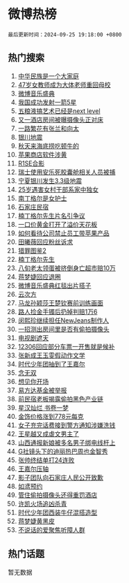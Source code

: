 # 微博热榜

`最后更新时间：2024-09-25 19:18:00 +0800`

## 热门搜索

1. [中华民族是一个大家庭](https://m.weibo.cn/search?containerid=100103type%3D1%26t%3D10%26q%3D%23%E4%B8%AD%E5%8D%8E%E6%B0%91%E6%97%8F%E6%98%AF%E4%B8%80%E4%B8%AA%E5%A4%A7%E5%AE%B6%E5%BA%AD%23&stream_entry_id=51&isnewpage=1&extparam=seat%3D1%26cate%3D10103%26stream_entry_id%3D51%26filter_type%3Drealtimehot%26pos%3D0%26dgr%3D0%26q%3D%2523%25E4%25B8%25AD%25E5%258D%258E%25E6%25B0%2591%25E6%2597%258F%25E6%2598%25AF%25E4%25B8%2580%25E4%25B8%25AA%25E5%25A4%25A7%25E5%25AE%25B6%25E5%25BA%25AD%2523%26c_type%3D51%26display_time%3D1727263080%26pre_seqid%3D17272630799920130439141)
1. [47岁女教师成为大体老师重回母校](https://m.weibo.cn/search?containerid=100103type%3D1%26t%3D10%26q%3D%2347%E5%B2%81%E5%A5%B3%E6%95%99%E5%B8%88%E6%88%90%E4%B8%BA%E5%A4%A7%E4%BD%93%E8%80%81%E5%B8%88%E9%87%8D%E5%9B%9E%E6%AF%8D%E6%A0%A1%23&stream_entry_id=31&isnewpage=1&extparam=seat%3D1%26cate%3D5001%26stream_entry_id%3D31%26dgr%3D0%26realpos%3D1%26band_rank%3D1%26q%3D%252347%25E5%25B2%2581%25E5%25A5%25B3%25E6%2595%2599%25E5%25B8%2588%25E6%2588%2590%25E4%25B8%25BA%25E5%25A4%25A7%25E4%25BD%2593%25E8%2580%2581%25E5%25B8%2588%25E9%2587%258D%25E5%259B%259E%25E6%25AF%258D%25E6%25A0%25A1%2523%26filter_type%3Drealtimehot%26pos%3D0%26c_type%3D31%26flag%3D2%26lcate%3D5001%26display_time%3D1727263080%26pre_seqid%3D17272630799920130439141)
1. [微博音乐盛典](https://m.weibo.cn/search?containerid=100103type%3D1%26t%3D10%26q%3D%E5%BE%AE%E5%8D%9A%E9%9F%B3%E4%B9%90%E7%9B%9B%E5%85%B8&stream_entry_id=31&isnewpage=1&extparam=seat%3D1%26cate%3D5001%26stream_entry_id%3D31%26dgr%3D0%26realpos%3D2%26band_rank%3D2%26q%3D%25E5%25BE%25AE%25E5%258D%259A%25E9%259F%25B3%25E4%25B9%2590%25E7%259B%259B%25E5%2585%25B8%26filter_type%3Drealtimehot%26pos%3D1%26c_type%3D31%26flag%3D1%26lcate%3D5001%26display_time%3D1727263080%26pre_seqid%3D17272630799920130439141)
1. [我国成功发射一箭5星](https://m.weibo.cn/search?containerid=100103type%3D1%26t%3D10%26q%3D%23%E6%88%91%E5%9B%BD%E6%88%90%E5%8A%9F%E5%8F%91%E5%B0%84%E4%B8%80%E7%AE%AD5%E6%98%9F%23&stream_entry_id=31&isnewpage=1&extparam=seat%3D1%26cate%3D5001%26stream_entry_id%3D31%26dgr%3D0%26realpos%3D3%26band_rank%3D3%26q%3D%2523%25E6%2588%2591%25E5%259B%25BD%25E6%2588%2590%25E5%258A%259F%25E5%258F%2591%25E5%25B0%2584%25E4%25B8%2580%25E7%25AE%25AD5%25E6%2598%259F%2523%26filter_type%3Drealtimehot%26pos%3D2%26c_type%3D31%26flag%3D0%26lcate%3D5001%26display_time%3D1727263080%26pre_seqid%3D17272630799920130439141)
1. [五粮液搞艺术已经是next level](https://m.weibo.cn/search?containerid=100103type%3D1%26t%3D10%26q%3D%23%E4%BA%94%E7%B2%AE%E6%B6%B2%E6%90%9E%E8%89%BA%E6%9C%AF%E5%B7%B2%E7%BB%8F%E6%98%AFnext+level%23&stream_entry_id=31&isnewpage=1&extparam=seat%3D1%26cate%3D5001%26q%3D%2523%25E4%25BA%2594%25E7%25B2%25AE%25E6%25B6%25B2%25E6%2590%259E%25E8%2589%25BA%25E6%259C%25AF%25E5%25B7%25B2%25E7%25BB%258F%25E6%2598%25AFnext%2520level%2523%26dgr%3D0%26topic_ad%3D1%26adid%3D256392%26band_rank%3D4%26stream_entry_id%3D31%26filter_type%3Drealtimehot%26is_ad_pos%3D1%26c_type%3D31%26pos%3D3%26lcate%3D5001%26display_time%3D1727263080%26pre_seqid%3D17272630799920130439141)
1. [又一酒店房间被曝摄像头正对床](https://m.weibo.cn/search?containerid=100103type%3D1%26t%3D10%26q%3D%23%E5%8F%88%E4%B8%80%E9%85%92%E5%BA%97%E6%88%BF%E9%97%B4%E8%A2%AB%E6%9B%9D%E6%91%84%E5%83%8F%E5%A4%B4%E6%AD%A3%E5%AF%B9%E5%BA%8A%23&stream_entry_id=31&isnewpage=1&extparam=seat%3D1%26cate%3D5001%26stream_entry_id%3D31%26dgr%3D0%26realpos%3D4%26band_rank%3D4%26q%3D%2523%25E5%258F%2588%25E4%25B8%2580%25E9%2585%2592%25E5%25BA%2597%25E6%2588%25BF%25E9%2597%25B4%25E8%25A2%25AB%25E6%259B%259D%25E6%2591%2584%25E5%2583%258F%25E5%25A4%25B4%25E6%25AD%25A3%25E5%25AF%25B9%25E5%25BA%258A%2523%26filter_type%3Drealtimehot%26pos%3D4%26c_type%3D31%26flag%3D2%26lcate%3D5001%26display_time%3D1727263080%26pre_seqid%3D17272630799920130439141)
1. [一路繁花有张兰和向太](https://m.weibo.cn/search?containerid=100103type%3D1%26t%3D10%26q%3D%E4%B8%80%E8%B7%AF%E7%B9%81%E8%8A%B1%E6%9C%89%E5%BC%A0%E5%85%B0%E5%92%8C%E5%90%91%E5%A4%AA&stream_entry_id=31&isnewpage=1&extparam=seat%3D1%26cate%3D5001%26stream_entry_id%3D31%26dgr%3D0%26realpos%3D5%26band_rank%3D5%26q%3D%25E4%25B8%2580%25E8%25B7%25AF%25E7%25B9%2581%25E8%258A%25B1%25E6%259C%2589%25E5%25BC%25A0%25E5%2585%25B0%25E5%2592%258C%25E5%2590%2591%25E5%25A4%25AA%26filter_type%3Drealtimehot%26pos%3D5%26c_type%3D31%26flag%3D2%26lcate%3D5001%26display_time%3D1727263080%26pre_seqid%3D17272630799920130439141)
1. [银川地震](https://m.weibo.cn/search?containerid=100103type%3D1%26t%3D10%26q%3D%23%E9%93%B6%E5%B7%9D%E5%9C%B0%E9%9C%87%23&stream_entry_id=31&isnewpage=1&extparam=seat%3D1%26cate%3D5001%26stream_entry_id%3D31%26dgr%3D0%26realpos%3D6%26band_rank%3D6%26q%3D%2523%25E9%2593%25B6%25E5%25B7%259D%25E5%259C%25B0%25E9%259C%2587%2523%26filter_type%3Drealtimehot%26pos%3D6%26c_type%3D31%26flag%3D1%26lcate%3D5001%26display_time%3D1727263080%26pre_seqid%3D17272630799920130439141)
1. [秋天来海底捞吃顿牛的](https://m.weibo.cn/search?containerid=100103type%3D1%26t%3D10%26q%3D%23%E7%A7%8B%E5%A4%A9%E6%9D%A5%E6%B5%B7%E5%BA%95%E6%8D%9E%E5%90%83%E9%A1%BF%E7%89%9B%E7%9A%84%23&stream_entry_id=31&isnewpage=1&extparam=seat%3D1%26cate%3D5001%26q%3D%2523%25E7%25A7%258B%25E5%25A4%25A9%25E6%259D%25A5%25E6%25B5%25B7%25E5%25BA%2595%25E6%258D%259E%25E5%2590%2583%25E9%25A1%25BF%25E7%2589%259B%25E7%259A%2584%2523%26dgr%3D0%26topic_ad%3D1%26adid%3D256471%26band_rank%3D7%26stream_entry_id%3D31%26filter_type%3Drealtimehot%26is_ad_pos%3D1%26c_type%3D31%26pos%3D7%26lcate%3D5001%26display_time%3D1727263080%26pre_seqid%3D17272630799920130439141)
1. [苹果商店软件涉黄](https://m.weibo.cn/search?containerid=100103type%3D1%26t%3D10%26q%3D%23%E8%8B%B9%E6%9E%9C%E5%95%86%E5%BA%97%E8%BD%AF%E4%BB%B6%E6%B6%89%E9%BB%84%23&stream_entry_id=31&isnewpage=1&extparam=seat%3D1%26cate%3D5001%26stream_entry_id%3D31%26dgr%3D0%26realpos%3D7%26band_rank%3D7%26q%3D%2523%25E8%258B%25B9%25E6%259E%259C%25E5%2595%2586%25E5%25BA%2597%25E8%25BD%25AF%25E4%25BB%25B6%25E6%25B6%2589%25E9%25BB%2584%2523%26filter_type%3Drealtimehot%26pos%3D8%26c_type%3D31%26flag%3D2%26lcate%3D5001%26display_time%3D1727263080%26pre_seqid%3D17272630799920130439141)
1. [R1SE合影](https://m.weibo.cn/search?containerid=100103type%3D1%26t%3D10%26q%3D%23R1SE%E5%90%88%E5%BD%B1%23&stream_entry_id=31&isnewpage=1&extparam=seat%3D1%26cate%3D5001%26stream_entry_id%3D31%26dgr%3D0%26realpos%3D8%26band_rank%3D8%26q%3D%2523R1SE%25E5%2590%2588%25E5%25BD%25B1%2523%26filter_type%3Drealtimehot%26pos%3D9%26c_type%3D31%26flag%3D1%26lcate%3D5001%26display_time%3D1727263080%26pre_seqid%3D17272630799920130439141)
1. [瑞士使用安乐死胶囊舱相关人员被捕](https://m.weibo.cn/search?containerid=100103type%3D1%26t%3D10%26q%3D%23%E7%91%9E%E5%A3%AB%E4%BD%BF%E7%94%A8%E5%AE%89%E4%B9%90%E6%AD%BB%E8%83%B6%E5%9B%8A%E8%88%B1%E7%9B%B8%E5%85%B3%E4%BA%BA%E5%91%98%E8%A2%AB%E6%8D%95%23&stream_entry_id=31&isnewpage=1&extparam=seat%3D1%26cate%3D5001%26stream_entry_id%3D31%26dgr%3D0%26realpos%3D9%26band_rank%3D9%26q%3D%2523%25E7%2591%259E%25E5%25A3%25AB%25E4%25BD%25BF%25E7%2594%25A8%25E5%25AE%2589%25E4%25B9%2590%25E6%25AD%25BB%25E8%2583%25B6%25E5%259B%258A%25E8%2588%25B1%25E7%259B%25B8%25E5%2585%25B3%25E4%25BA%25BA%25E5%2591%2598%25E8%25A2%25AB%25E6%258D%2595%2523%26filter_type%3Drealtimehot%26pos%3D10%26c_type%3D31%26flag%3D0%26lcate%3D5001%26display_time%3D1727263080%26pre_seqid%3D17272630799920130439141)
1. [宁夏银川发生3.3级地震](https://m.weibo.cn/search?containerid=100103type%3D1%26t%3D10%26q%3D%23%E5%AE%81%E5%A4%8F%E9%93%B6%E5%B7%9D%E5%8F%91%E7%94%9F3.3%E7%BA%A7%E5%9C%B0%E9%9C%87%23&stream_entry_id=31&isnewpage=1&extparam=seat%3D1%26cate%3D5001%26stream_entry_id%3D31%26dgr%3D0%26realpos%3D10%26band_rank%3D10%26q%3D%2523%25E5%25AE%2581%25E5%25A4%258F%25E9%2593%25B6%25E5%25B7%259D%25E5%258F%2591%25E7%2594%259F3.3%25E7%25BA%25A7%25E5%259C%25B0%25E9%259C%2587%2523%26filter_type%3Drealtimehot%26pos%3D11%26c_type%3D31%26flag%3D1%26lcate%3D5001%26display_time%3D1727263080%26pre_seqid%3D17272630799920130439141)
1. [25岁遇害女村干部系家中独女](https://m.weibo.cn/search?containerid=100103type%3D1%26t%3D10%26q%3D%2325%E5%B2%81%E9%81%87%E5%AE%B3%E5%A5%B3%E6%9D%91%E5%B9%B2%E9%83%A8%E7%B3%BB%E5%AE%B6%E4%B8%AD%E7%8B%AC%E5%A5%B3%23&stream_entry_id=31&isnewpage=1&extparam=seat%3D1%26cate%3D5001%26stream_entry_id%3D31%26dgr%3D0%26realpos%3D11%26band_rank%3D11%26q%3D%252325%25E5%25B2%2581%25E9%2581%2587%25E5%25AE%25B3%25E5%25A5%25B3%25E6%259D%2591%25E5%25B9%25B2%25E9%2583%25A8%25E7%25B3%25BB%25E5%25AE%25B6%25E4%25B8%25AD%25E7%258B%25AC%25E5%25A5%25B3%2523%26filter_type%3Drealtimehot%26pos%3D12%26c_type%3D31%26flag%3D1%26lcate%3D5001%26display_time%3D1727263080%26pre_seqid%3D17272630799920130439141)
1. [南丁格尔是女护士](https://m.weibo.cn/search?containerid=100103type%3D1%26t%3D10%26q%3D%E5%8D%97%E4%B8%81%E6%A0%BC%E5%B0%94%E6%98%AF%E5%A5%B3%E6%8A%A4%E5%A3%AB&stream_entry_id=31&isnewpage=1&extparam=seat%3D1%26cate%3D5001%26stream_entry_id%3D31%26dgr%3D0%26realpos%3D12%26band_rank%3D12%26q%3D%25E5%258D%2597%25E4%25B8%2581%25E6%25A0%25BC%25E5%25B0%2594%25E6%2598%25AF%25E5%25A5%25B3%25E6%258A%25A4%25E5%25A3%25AB%26filter_type%3Drealtimehot%26pos%3D13%26c_type%3D31%26flag%3D2%26lcate%3D5001%26display_time%3D1727263080%26pre_seqid%3D17272630799920130439141)
1. [石家庄民宿](https://m.weibo.cn/search?containerid=100103type%3D1%26t%3D10%26q%3D%E7%9F%B3%E5%AE%B6%E5%BA%84%E6%B0%91%E5%AE%BF&stream_entry_id=31&isnewpage=1&extparam=seat%3D1%26cate%3D5001%26stream_entry_id%3D31%26dgr%3D0%26realpos%3D13%26band_rank%3D13%26q%3D%25E7%259F%25B3%25E5%25AE%25B6%25E5%25BA%2584%25E6%25B0%2591%25E5%25AE%25BF%26filter_type%3Drealtimehot%26pos%3D14%26c_type%3D31%26flag%3D0%26lcate%3D5001%26display_time%3D1727263080%26pre_seqid%3D17272630799920130439141)
1. [楠丁格尔先生片名引争议](https://m.weibo.cn/search?containerid=100103type%3D1%26t%3D10%26q%3D%23%E6%A5%A0%E4%B8%81%E6%A0%BC%E5%B0%94%E5%85%88%E7%94%9F%E7%89%87%E5%90%8D%E5%BC%95%E4%BA%89%E8%AE%AE%23&stream_entry_id=31&isnewpage=1&extparam=seat%3D1%26cate%3D5001%26stream_entry_id%3D31%26dgr%3D0%26realpos%3D14%26band_rank%3D14%26q%3D%2523%25E6%25A5%25A0%25E4%25B8%2581%25E6%25A0%25BC%25E5%25B0%2594%25E5%2585%2588%25E7%2594%259F%25E7%2589%2587%25E5%2590%258D%25E5%25BC%2595%25E4%25BA%2589%25E8%25AE%25AE%2523%26filter_type%3Drealtimehot%26pos%3D15%26c_type%3D31%26flag%3D0%26lcate%3D5001%26display_time%3D1727263080%26pre_seqid%3D17272630799920130439141)
1. [一口价黄金打开了溢价天花板](https://m.weibo.cn/search?containerid=100103type%3D1%26t%3D10%26q%3D%23%E4%B8%80%E5%8F%A3%E4%BB%B7%E9%BB%84%E9%87%91%E6%89%93%E5%BC%80%E4%BA%86%E6%BA%A2%E4%BB%B7%E5%A4%A9%E8%8A%B1%E6%9D%BF%23&stream_entry_id=31&isnewpage=1&extparam=seat%3D1%26cate%3D5001%26stream_entry_id%3D31%26dgr%3D0%26realpos%3D15%26band_rank%3D15%26q%3D%2523%25E4%25B8%2580%25E5%258F%25A3%25E4%25BB%25B7%25E9%25BB%2584%25E9%2587%2591%25E6%2589%2593%25E5%25BC%2580%25E4%25BA%2586%25E6%25BA%25A2%25E4%25BB%25B7%25E5%25A4%25A9%25E8%258A%25B1%25E6%259D%25BF%2523%26filter_type%3Drealtimehot%26pos%3D16%26c_type%3D31%26flag%3D1%26lcate%3D5001%26display_time%3D1727263080%26pre_seqid%3D17272630799920130439141)
1. [如何看待公司禁止员工带苹果产品](https://m.weibo.cn/search?containerid=100103type%3D1%26t%3D10%26q%3D%23%E5%A6%82%E4%BD%95%E7%9C%8B%E5%BE%85%E5%85%AC%E5%8F%B8%E7%A6%81%E6%AD%A2%E5%91%98%E5%B7%A5%E5%B8%A6%E8%8B%B9%E6%9E%9C%E4%BA%A7%E5%93%81%23&stream_entry_id=31&isnewpage=1&extparam=seat%3D1%26cate%3D5001%26stream_entry_id%3D31%26dgr%3D0%26realpos%3D16%26band_rank%3D16%26q%3D%2523%25E5%25A6%2582%25E4%25BD%2595%25E7%259C%258B%25E5%25BE%2585%25E5%2585%25AC%25E5%258F%25B8%25E7%25A6%2581%25E6%25AD%25A2%25E5%2591%2598%25E5%25B7%25A5%25E5%25B8%25A6%25E8%258B%25B9%25E6%259E%259C%25E4%25BA%25A7%25E5%2593%2581%2523%26filter_type%3Drealtimehot%26pos%3D17%26c_type%3D31%26flag%3D0%26lcate%3D5001%26display_time%3D1727263080%26pre_seqid%3D17272630799920130439141)
1. [田曦薇回应粉丝诉求](https://m.weibo.cn/search?containerid=100103type%3D1%26t%3D10%26q%3D%23%E7%94%B0%E6%9B%A6%E8%96%87%E5%9B%9E%E5%BA%94%E7%B2%89%E4%B8%9D%E8%AF%89%E6%B1%82%23&stream_entry_id=31&isnewpage=1&extparam=seat%3D1%26cate%3D5001%26stream_entry_id%3D31%26dgr%3D0%26realpos%3D17%26band_rank%3D17%26q%3D%2523%25E7%2594%25B0%25E6%259B%25A6%25E8%2596%2587%25E5%259B%259E%25E5%25BA%2594%25E7%25B2%2589%25E4%25B8%259D%25E8%25AF%2589%25E6%25B1%2582%2523%26filter_type%3Drealtimehot%26pos%3D18%26c_type%3D31%26flag%3D0%26lcate%3D5001%26display_time%3D1727263080%26pre_seqid%3D17272630799920130439141)
1. [猎罪图鉴2](https://m.weibo.cn/search?containerid=100103type%3D1%26t%3D10%26q%3D%E7%8C%8E%E7%BD%AA%E5%9B%BE%E9%89%B42&stream_entry_id=31&isnewpage=1&extparam=seat%3D1%26cate%3D5001%26stream_entry_id%3D31%26dgr%3D0%26realpos%3D18%26band_rank%3D18%26q%3D%25E7%258C%258E%25E7%25BD%25AA%25E5%259B%25BE%25E9%2589%25B42%26filter_type%3Drealtimehot%26pos%3D19%26c_type%3D31%26flag%3D0%26lcate%3D5001%26display_time%3D1727263080%26pre_seqid%3D17272630799920130439141)
1. [楠丁格尔先生](https://m.weibo.cn/search?containerid=100103type%3D1%26t%3D10%26q%3D%E6%A5%A0%E4%B8%81%E6%A0%BC%E5%B0%94%E5%85%88%E7%94%9F&stream_entry_id=31&isnewpage=1&extparam=seat%3D1%26cate%3D5001%26stream_entry_id%3D31%26dgr%3D0%26realpos%3D19%26band_rank%3D19%26q%3D%25E6%25A5%25A0%25E4%25B8%2581%25E6%25A0%25BC%25E5%25B0%2594%25E5%2585%2588%25E7%2594%259F%26filter_type%3Drealtimehot%26pos%3D20%26c_type%3D31%26flag%3D0%26lcate%3D5001%26display_time%3D1727263080%26pre_seqid%3D17272630799920130439141)
1. [八旬老太领蛋被挤倒身亡超市赔10万](https://m.weibo.cn/search?containerid=100103type%3D1%26t%3D10%26q%3D%23%E5%85%AB%E6%97%AC%E8%80%81%E5%A4%AA%E9%A2%86%E8%9B%8B%E8%A2%AB%E6%8C%A4%E5%80%92%E8%BA%AB%E4%BA%A1%E8%B6%85%E5%B8%82%E8%B5%9410%E4%B8%87%23&stream_entry_id=31&isnewpage=1&extparam=seat%3D1%26cate%3D5001%26stream_entry_id%3D31%26dgr%3D0%26realpos%3D20%26band_rank%3D20%26q%3D%2523%25E5%2585%25AB%25E6%2597%25AC%25E8%2580%2581%25E5%25A4%25AA%25E9%25A2%2586%25E8%259B%258B%25E8%25A2%25AB%25E6%258C%25A4%25E5%2580%2592%25E8%25BA%25AB%25E4%25BA%25A1%25E8%25B6%2585%25E5%25B8%2582%25E8%25B5%259410%25E4%25B8%2587%2523%26filter_type%3Drealtimehot%26pos%3D21%26c_type%3D31%26flag%3D1%26lcate%3D5001%26display_time%3D1727263080%26pre_seqid%3D17272630799920130439141)
1. [蒋梦婕回应退圈](https://m.weibo.cn/search?containerid=100103type%3D1%26t%3D10%26q%3D%23%E8%92%8B%E6%A2%A6%E5%A9%95%E5%9B%9E%E5%BA%94%E9%80%80%E5%9C%88%23&stream_entry_id=31&isnewpage=1&extparam=seat%3D1%26cate%3D5001%26stream_entry_id%3D31%26dgr%3D0%26realpos%3D21%26band_rank%3D21%26q%3D%2523%25E8%2592%258B%25E6%25A2%25A6%25E5%25A9%2595%25E5%259B%259E%25E5%25BA%2594%25E9%2580%2580%25E5%259C%2588%2523%26filter_type%3Drealtimehot%26pos%3D22%26c_type%3D31%26flag%3D1%26lcate%3D5001%26display_time%3D1727263080%26pre_seqid%3D17272630799920130439141)
1. [微博音乐盛典红毯出片搭子](https://m.weibo.cn/search?containerid=100103type%3D1%26t%3D10%26q%3D%23%E5%BE%AE%E5%8D%9A%E9%9F%B3%E4%B9%90%E7%9B%9B%E5%85%B8%E7%BA%A2%E6%AF%AF%E5%87%BA%E7%89%87%E6%90%AD%E5%AD%90%23&stream_entry_id=31&isnewpage=1&extparam=seat%3D1%26cate%3D5001%26q%3D%2523%25E5%25BE%25AE%25E5%258D%259A%25E9%259F%25B3%25E4%25B9%2590%25E7%259B%259B%25E5%2585%25B8%25E7%25BA%25A2%25E6%25AF%25AF%25E5%2587%25BA%25E7%2589%2587%25E6%2590%25AD%25E5%25AD%2590%2523%26dgr%3D0%26realpos%3D22%26adid%3D256336%26band_rank%3D22%26flag%3D0%26filter_type%3Drealtimehot%26pos%3D23%26c_type%3D31%26stream_entry_id%3D31%26lcate%3D5001%26display_time%3D1727263080%26pre_seqid%3D17272630799920130439141)
1. [云次方](https://m.weibo.cn/search?containerid=100103type%3D1%26t%3D10%26q%3D%E4%BA%91%E6%AC%A1%E6%96%B9&stream_entry_id=31&isnewpage=1&extparam=seat%3D1%26cate%3D5001%26stream_entry_id%3D31%26dgr%3D0%26realpos%3D23%26band_rank%3D23%26q%3D%25E4%25BA%2591%25E6%25AC%25A1%25E6%2596%25B9%26filter_type%3Drealtimehot%26pos%3D24%26c_type%3D31%26flag%3D1%26lcate%3D5001%26display_time%3D1727263080%26pre_seqid%3D17272630799920130439141)
1. [马龙孙颖莎王楚钦赛前训练画面](https://m.weibo.cn/search?containerid=100103type%3D1%26t%3D10%26q%3D%23%E9%A9%AC%E9%BE%99%E5%AD%99%E9%A2%96%E8%8E%8E%E7%8E%8B%E6%A5%9A%E9%92%A6%E8%B5%9B%E5%89%8D%E8%AE%AD%E7%BB%83%E7%94%BB%E9%9D%A2%23&stream_entry_id=31&isnewpage=1&extparam=seat%3D1%26cate%3D5001%26stream_entry_id%3D31%26dgr%3D0%26realpos%3D24%26band_rank%3D24%26q%3D%2523%25E9%25A9%25AC%25E9%25BE%2599%25E5%25AD%2599%25E9%25A2%2596%25E8%258E%258E%25E7%258E%258B%25E6%25A5%259A%25E9%2592%25A6%25E8%25B5%259B%25E5%2589%258D%25E8%25AE%25AD%25E7%25BB%2583%25E7%2594%25BB%25E9%259D%25A2%2523%26filter_type%3Drealtimehot%26pos%3D25%26c_type%3D31%26flag%3D1%26lcate%3D5001%26display_time%3D1727263080%26pre_seqid%3D17272630799920130439141)
1. [路人捡金手镯后扔掉判赔1万6](https://m.weibo.cn/search?containerid=100103type%3D1%26t%3D10%26q%3D%23%E8%B7%AF%E4%BA%BA%E6%8D%A1%E9%87%91%E6%89%8B%E9%95%AF%E5%90%8E%E6%89%94%E6%8E%89%E5%88%A4%E8%B5%941%E4%B8%876%23&stream_entry_id=31&isnewpage=1&extparam=seat%3D1%26cate%3D5001%26stream_entry_id%3D31%26dgr%3D0%26realpos%3D25%26band_rank%3D25%26q%3D%2523%25E8%25B7%25AF%25E4%25BA%25BA%25E6%258D%25A1%25E9%2587%2591%25E6%2589%258B%25E9%2595%25AF%25E5%2590%258E%25E6%2589%2594%25E6%258E%2589%25E5%2588%25A4%25E8%25B5%25941%25E4%25B8%25876%2523%26filter_type%3Drealtimehot%26pos%3D26%26c_type%3D31%26flag%3D0%26lcate%3D5001%26display_time%3D1727263080%26pre_seqid%3D17272630799920130439141)
1. [闵熙珍继续担任NewJeans制作人](https://m.weibo.cn/search?containerid=100103type%3D1%26t%3D10%26q%3D%23%E9%97%B5%E7%86%99%E7%8F%8D%E7%BB%A7%E7%BB%AD%E6%8B%85%E4%BB%BBNewJeans%E5%88%B6%E4%BD%9C%E4%BA%BA%23&stream_entry_id=31&isnewpage=1&extparam=seat%3D1%26cate%3D5001%26stream_entry_id%3D31%26dgr%3D0%26realpos%3D26%26band_rank%3D26%26q%3D%2523%25E9%2597%25B5%25E7%2586%2599%25E7%258F%258D%25E7%25BB%25A7%25E7%25BB%25AD%25E6%258B%2585%25E4%25BB%25BBNewJeans%25E5%2588%25B6%25E4%25BD%259C%25E4%25BA%25BA%2523%26filter_type%3Drealtimehot%26pos%3D27%26c_type%3D31%26flag%3D0%26lcate%3D5001%26display_time%3D1727263080%26pre_seqid%3D17272630799920130439141)
1. [一招测出房间里是否有偷拍摄像头](https://m.weibo.cn/search?containerid=100103type%3D1%26t%3D10%26q%3D%23%E4%B8%80%E6%8B%9B%E6%B5%8B%E5%87%BA%E6%88%BF%E9%97%B4%E9%87%8C%E6%98%AF%E5%90%A6%E6%9C%89%E5%81%B7%E6%8B%8D%E6%91%84%E5%83%8F%E5%A4%B4%23&stream_entry_id=31&isnewpage=1&extparam=seat%3D1%26cate%3D5001%26stream_entry_id%3D31%26dgr%3D0%26realpos%3D27%26band_rank%3D27%26q%3D%2523%25E4%25B8%2580%25E6%258B%259B%25E6%25B5%258B%25E5%2587%25BA%25E6%2588%25BF%25E9%2597%25B4%25E9%2587%258C%25E6%2598%25AF%25E5%2590%25A6%25E6%259C%2589%25E5%2581%25B7%25E6%258B%258D%25E6%2591%2584%25E5%2583%258F%25E5%25A4%25B4%2523%26filter_type%3Drealtimehot%26pos%3D28%26c_type%3D31%26flag%3D1%26lcate%3D5001%26display_time%3D1727263080%26pre_seqid%3D17272630799920130439141)
1. [电视剧遮天](https://m.weibo.cn/search?containerid=100103type%3D1%26t%3D10%26q%3D%E7%94%B5%E8%A7%86%E5%89%A7%E9%81%AE%E5%A4%A9&stream_entry_id=31&isnewpage=1&extparam=seat%3D1%26cate%3D5001%26stream_entry_id%3D31%26dgr%3D0%26realpos%3D28%26band_rank%3D28%26q%3D%25E7%2594%25B5%25E8%25A7%2586%25E5%2589%25A7%25E9%2581%25AE%25E5%25A4%25A9%26filter_type%3Drealtimehot%26pos%3D29%26c_type%3D31%26flag%3D0%26lcate%3D5001%26display_time%3D1727263080%26pre_seqid%3D17272630799920130439141)
1. [12306回应部分车票一开售就是候补](https://m.weibo.cn/search?containerid=100103type%3D1%26t%3D10%26q%3D%2312306%E5%9B%9E%E5%BA%94%E9%83%A8%E5%88%86%E8%BD%A6%E7%A5%A8%E4%B8%80%E5%BC%80%E5%94%AE%E5%B0%B1%E6%98%AF%E5%80%99%E8%A1%A5%23&stream_entry_id=31&isnewpage=1&extparam=seat%3D1%26cate%3D5001%26stream_entry_id%3D31%26dgr%3D0%26realpos%3D29%26band_rank%3D29%26q%3D%252312306%25E5%259B%259E%25E5%25BA%2594%25E9%2583%25A8%25E5%2588%2586%25E8%25BD%25A6%25E7%25A5%25A8%25E4%25B8%2580%25E5%25BC%2580%25E5%2594%25AE%25E5%25B0%25B1%25E6%2598%25AF%25E5%2580%2599%25E8%25A1%25A5%2523%26filter_type%3Drealtimehot%26pos%3D30%26c_type%3D31%26flag%3D0%26lcate%3D5001%26display_time%3D1727263080%26pre_seqid%3D17272630799920130439141)
1. [张新成王玉雯假动作文学](https://m.weibo.cn/search?containerid=100103type%3D1%26t%3D10%26q%3D%E5%BC%A0%E6%96%B0%E6%88%90%E7%8E%8B%E7%8E%89%E9%9B%AF%E5%81%87%E5%8A%A8%E4%BD%9C%E6%96%87%E5%AD%A6&stream_entry_id=31&isnewpage=1&extparam=seat%3D1%26cate%3D5001%26stream_entry_id%3D31%26dgr%3D0%26realpos%3D30%26band_rank%3D30%26q%3D%25E5%25BC%25A0%25E6%2596%25B0%25E6%2588%2590%25E7%258E%258B%25E7%258E%2589%25E9%259B%25AF%25E5%2581%2587%25E5%258A%25A8%25E4%25BD%259C%25E6%2596%2587%25E5%25AD%25A6%26filter_type%3Drealtimehot%26pos%3D31%26c_type%3D31%26flag%3D1%26lcate%3D5001%26display_time%3D1727263080%26pre_seqid%3D17272630799920130439141)
1. [时代少年团抽到了王嘉尔](https://m.weibo.cn/search?containerid=100103type%3D1%26t%3D10%26q%3D%23%E6%97%B6%E4%BB%A3%E5%B0%91%E5%B9%B4%E5%9B%A2%E6%8A%BD%E5%88%B0%E4%BA%86%E7%8E%8B%E5%98%89%E5%B0%94%23&stream_entry_id=31&isnewpage=1&extparam=seat%3D1%26cate%3D5001%26stream_entry_id%3D31%26dgr%3D0%26realpos%3D31%26band_rank%3D31%26q%3D%2523%25E6%2597%25B6%25E4%25BB%25A3%25E5%25B0%2591%25E5%25B9%25B4%25E5%259B%25A2%25E6%258A%25BD%25E5%2588%25B0%25E4%25BA%2586%25E7%258E%258B%25E5%2598%2589%25E5%25B0%2594%2523%26filter_type%3Drealtimehot%26pos%3D32%26c_type%3D31%26flag%3D1%26lcate%3D5001%26display_time%3D1727263080%26pre_seqid%3D17272630799920130439141)
1. [念无双](https://m.weibo.cn/search?containerid=100103type%3D1%26t%3D10%26q%3D%E5%BF%B5%E6%97%A0%E5%8F%8C&stream_entry_id=31&isnewpage=1&extparam=seat%3D1%26cate%3D5001%26stream_entry_id%3D31%26dgr%3D0%26realpos%3D32%26band_rank%3D32%26q%3D%25E5%25BF%25B5%25E6%2597%25A0%25E5%258F%258C%26filter_type%3Drealtimehot%26pos%3D33%26c_type%3D31%26flag%3D1%26lcate%3D5001%26display_time%3D1727263080%26pre_seqid%3D17272630799920130439141)
1. [想见你开场](https://m.weibo.cn/search?containerid=100103type%3D1%26t%3D10%26q%3D%E6%83%B3%E8%A7%81%E4%BD%A0%E5%BC%80%E5%9C%BA&stream_entry_id=31&isnewpage=1&extparam=seat%3D1%26cate%3D5001%26stream_entry_id%3D31%26dgr%3D0%26realpos%3D33%26band_rank%3D33%26q%3D%25E6%2583%25B3%25E8%25A7%2581%25E4%25BD%25A0%25E5%25BC%2580%25E5%259C%25BA%26filter_type%3Drealtimehot%26pos%3D34%26c_type%3D31%26flag%3D1%26lcate%3D5001%26display_time%3D1727263080%26pre_seqid%3D17272630799920130439141)
1. [易方达基金被举报](https://m.weibo.cn/search?containerid=100103type%3D1%26t%3D10%26q%3D%23%E6%98%93%E6%96%B9%E8%BE%BE%E5%9F%BA%E9%87%91%E8%A2%AB%E4%B8%BE%E6%8A%A5%23&stream_entry_id=31&isnewpage=1&extparam=seat%3D1%26cate%3D5001%26stream_entry_id%3D31%26dgr%3D0%26realpos%3D34%26band_rank%3D34%26q%3D%2523%25E6%2598%2593%25E6%2596%25B9%25E8%25BE%25BE%25E5%259F%25BA%25E9%2587%2591%25E8%25A2%25AB%25E4%25B8%25BE%25E6%258A%25A5%2523%26filter_type%3Drealtimehot%26pos%3D35%26c_type%3D31%26flag%3D0%26lcate%3D5001%26display_time%3D1727263080%26pre_seqid%3D17272630799920130439141)
1. [前民宿老板揭露偷拍黑色产业链](https://m.weibo.cn/search?containerid=100103type%3D1%26t%3D10%26q%3D%23%E5%89%8D%E6%B0%91%E5%AE%BF%E8%80%81%E6%9D%BF%E6%8F%AD%E9%9C%B2%E5%81%B7%E6%8B%8D%E9%BB%91%E8%89%B2%E4%BA%A7%E4%B8%9A%E9%93%BE%23&stream_entry_id=31&isnewpage=1&extparam=seat%3D1%26cate%3D5001%26stream_entry_id%3D31%26dgr%3D0%26realpos%3D35%26band_rank%3D35%26q%3D%2523%25E5%2589%258D%25E6%25B0%2591%25E5%25AE%25BF%25E8%2580%2581%25E6%259D%25BF%25E6%258F%25AD%25E9%259C%25B2%25E5%2581%25B7%25E6%258B%258D%25E9%25BB%2591%25E8%2589%25B2%25E4%25BA%25A7%25E4%25B8%259A%25E9%2593%25BE%2523%26filter_type%3Drealtimehot%26pos%3D36%26c_type%3D31%26flag%3D0%26lcate%3D5001%26display_time%3D1727263080%26pre_seqid%3D17272630799920130439141)
1. [星汉灿烂 书卷一梦](https://m.weibo.cn/search?containerid=100103type%3D1%26t%3D10%26q%3D%E6%98%9F%E6%B1%89%E7%81%BF%E7%83%82+%E4%B9%A6%E5%8D%B7%E4%B8%80%E6%A2%A6&stream_entry_id=31&isnewpage=1&extparam=seat%3D1%26cate%3D5001%26stream_entry_id%3D31%26dgr%3D0%26realpos%3D36%26band_rank%3D36%26q%3D%25E6%2598%259F%25E6%25B1%2589%25E7%2581%25BF%25E7%2583%2582%2520%25E4%25B9%25A6%25E5%258D%25B7%25E4%25B8%2580%25E6%25A2%25A6%26filter_type%3Drealtimehot%26pos%3D37%26c_type%3D31%26flag%3D0%26lcate%3D5001%26display_time%3D1727263080%26pre_seqid%3D17272630799920130439141)
1. [金饰价格涨到778元每克](https://m.weibo.cn/search?containerid=100103type%3D1%26t%3D10%26q%3D%23%E9%87%91%E9%A5%B0%E4%BB%B7%E6%A0%BC%E6%B6%A8%E5%88%B0778%E5%85%83%E6%AF%8F%E5%85%8B%23&stream_entry_id=31&isnewpage=1&extparam=seat%3D1%26cate%3D5001%26stream_entry_id%3D31%26dgr%3D0%26realpos%3D37%26band_rank%3D37%26q%3D%2523%25E9%2587%2591%25E9%25A5%25B0%25E4%25BB%25B7%25E6%25A0%25BC%25E6%25B6%25A8%25E5%2588%25B0778%25E5%2585%2583%25E6%25AF%258F%25E5%2585%258B%2523%26filter_type%3Drealtimehot%26pos%3D38%26c_type%3D31%26flag%3D0%26lcate%3D5001%26display_time%3D1727263080%26pre_seqid%3D17272630799920130439141)
1. [女子充完话费接到警方通知涉嫌洗钱](https://m.weibo.cn/search?containerid=100103type%3D1%26t%3D10%26q%3D%23%E5%A5%B3%E5%AD%90%E5%85%85%E5%AE%8C%E8%AF%9D%E8%B4%B9%E6%8E%A5%E5%88%B0%E8%AD%A6%E6%96%B9%E9%80%9A%E7%9F%A5%E6%B6%89%E5%AB%8C%E6%B4%97%E9%92%B1%23&stream_entry_id=31&isnewpage=1&extparam=seat%3D1%26cate%3D5001%26stream_entry_id%3D31%26dgr%3D0%26realpos%3D38%26band_rank%3D38%26q%3D%2523%25E5%25A5%25B3%25E5%25AD%2590%25E5%2585%2585%25E5%25AE%258C%25E8%25AF%259D%25E8%25B4%25B9%25E6%258E%25A5%25E5%2588%25B0%25E8%25AD%25A6%25E6%2596%25B9%25E9%2580%259A%25E7%259F%25A5%25E6%25B6%2589%25E5%25AB%258C%25E6%25B4%2597%25E9%2592%25B1%2523%26filter_type%3Drealtimehot%26pos%3D39%26c_type%3D31%26flag%3D1%26lcate%3D5001%26display_time%3D1727263080%26pre_seqid%3D17272630799920130439141)
1. [王星越又成虐文男主了](https://m.weibo.cn/search?containerid=100103type%3D1%26t%3D10%26q%3D%E7%8E%8B%E6%98%9F%E8%B6%8A%E5%8F%88%E6%88%90%E8%99%90%E6%96%87%E7%94%B7%E4%B8%BB%E4%BA%86&stream_entry_id=31&isnewpage=1&extparam=seat%3D1%26cate%3D5001%26stream_entry_id%3D31%26dgr%3D0%26realpos%3D39%26band_rank%3D39%26q%3D%25E7%258E%258B%25E6%2598%259F%25E8%25B6%258A%25E5%258F%2588%25E6%2588%2590%25E8%2599%2590%25E6%2596%2587%25E7%2594%25B7%25E4%25B8%25BB%25E4%25BA%2586%26filter_type%3Drealtimehot%26pos%3D40%26c_type%3D31%26flag%3D1%26lcate%3D5001%26display_time%3D1727263080%26pre_seqid%3D17272630799920130439141)
1. [山西通报新娘被多名男子绑电线杆上](https://m.weibo.cn/search?containerid=100103type%3D1%26t%3D10%26q%3D%23%E5%B1%B1%E8%A5%BF%E9%80%9A%E6%8A%A5%E6%96%B0%E5%A8%98%E8%A2%AB%E5%A4%9A%E5%90%8D%E7%94%B7%E5%AD%90%E7%BB%91%E7%94%B5%E7%BA%BF%E6%9D%86%E4%B8%8A%23&stream_entry_id=31&isnewpage=1&extparam=seat%3D1%26cate%3D5001%26stream_entry_id%3D31%26dgr%3D0%26realpos%3D40%26band_rank%3D40%26q%3D%2523%25E5%25B1%25B1%25E8%25A5%25BF%25E9%2580%259A%25E6%258A%25A5%25E6%2596%25B0%25E5%25A8%2598%25E8%25A2%25AB%25E5%25A4%259A%25E5%2590%258D%25E7%2594%25B7%25E5%25AD%2590%25E7%25BB%2591%25E7%2594%25B5%25E7%25BA%25BF%25E6%259D%2586%25E4%25B8%258A%2523%26filter_type%3Drealtimehot%26pos%3D41%26c_type%3D31%26flag%3D0%26lcate%3D5001%26display_time%3D1727263080%26pre_seqid%3D17272630799920130439141)
1. [G社镜头下的迪丽热巴周也金智秀](https://m.weibo.cn/search?containerid=100103type%3D1%26t%3D10%26q%3D%23G%E7%A4%BE%E9%95%9C%E5%A4%B4%E4%B8%8B%E7%9A%84%E8%BF%AA%E4%B8%BD%E7%83%AD%E5%B7%B4%E5%91%A8%E4%B9%9F%E9%87%91%E6%99%BA%E7%A7%80%23&stream_entry_id=31&isnewpage=1&extparam=seat%3D1%26cate%3D5001%26stream_entry_id%3D31%26dgr%3D0%26realpos%3D41%26band_rank%3D41%26q%3D%2523G%25E7%25A4%25BE%25E9%2595%259C%25E5%25A4%25B4%25E4%25B8%258B%25E7%259A%2584%25E8%25BF%25AA%25E4%25B8%25BD%25E7%2583%25AD%25E5%25B7%25B4%25E5%2591%25A8%25E4%25B9%259F%25E9%2587%2591%25E6%2599%25BA%25E7%25A7%2580%2523%26filter_type%3Drealtimehot%26pos%3D42%26c_type%3D31%26flag%3D1%26lcate%3D5001%26display_time%3D1727263080%26pre_seqid%3D17272630799920130439141)
1. [张帅终结单打24连败](https://m.weibo.cn/search?containerid=100103type%3D1%26t%3D10%26q%3D%23%E5%BC%A0%E5%B8%85%E7%BB%88%E7%BB%93%E5%8D%95%E6%89%9324%E8%BF%9E%E8%B4%A5%23&stream_entry_id=31&isnewpage=1&extparam=seat%3D1%26cate%3D5001%26stream_entry_id%3D31%26dgr%3D0%26realpos%3D42%26band_rank%3D42%26q%3D%2523%25E5%25BC%25A0%25E5%25B8%2585%25E7%25BB%2588%25E7%25BB%2593%25E5%258D%2595%25E6%2589%259324%25E8%25BF%259E%25E8%25B4%25A5%2523%26filter_type%3Drealtimehot%26pos%3D43%26c_type%3D31%26flag%3D1%26lcate%3D5001%26display_time%3D1727263080%26pre_seqid%3D17272630799920130439141)
1. [王嘉尔压轴](https://m.weibo.cn/search?containerid=100103type%3D1%26t%3D10%26q%3D%E7%8E%8B%E5%98%89%E5%B0%94%E5%8E%8B%E8%BD%B4&stream_entry_id=31&isnewpage=1&extparam=seat%3D1%26cate%3D5001%26stream_entry_id%3D31%26dgr%3D0%26realpos%3D43%26band_rank%3D43%26q%3D%25E7%258E%258B%25E5%2598%2589%25E5%25B0%2594%25E5%258E%258B%25E8%25BD%25B4%26filter_type%3Drealtimehot%26pos%3D44%26c_type%3D31%26flag%3D0%26lcate%3D5001%26display_time%3D1727263080%26pre_seqid%3D17272630799920130439141)
1. [影子团队向石家庄人民公开致歉](https://m.weibo.cn/search?containerid=100103type%3D1%26t%3D10%26q%3D%23%E5%BD%B1%E5%AD%90%E5%9B%A2%E9%98%9F%E5%90%91%E7%9F%B3%E5%AE%B6%E5%BA%84%E4%BA%BA%E6%B0%91%E5%85%AC%E5%BC%80%E8%87%B4%E6%AD%89%23&stream_entry_id=31&isnewpage=1&extparam=seat%3D1%26cate%3D5001%26stream_entry_id%3D31%26dgr%3D0%26realpos%3D44%26band_rank%3D44%26q%3D%2523%25E5%25BD%25B1%25E5%25AD%2590%25E5%259B%25A2%25E9%2598%259F%25E5%2590%2591%25E7%259F%25B3%25E5%25AE%25B6%25E5%25BA%2584%25E4%25BA%25BA%25E6%25B0%2591%25E5%2585%25AC%25E5%25BC%2580%25E8%2587%25B4%25E6%25AD%2589%2523%26filter_type%3Drealtimehot%26pos%3D45%26c_type%3D31%26flag%3D0%26lcate%3D5001%26display_time%3D1727263080%26pre_seqid%3D17272630799920130439141)
1. [如鸢预约](https://m.weibo.cn/search?containerid=100103type%3D1%26t%3D10%26q%3D%E5%A6%82%E9%B8%A2%E9%A2%84%E7%BA%A6&stream_entry_id=31&isnewpage=1&extparam=seat%3D1%26cate%3D5001%26stream_entry_id%3D31%26dgr%3D0%26realpos%3D45%26band_rank%3D45%26q%3D%25E5%25A6%2582%25E9%25B8%25A2%25E9%25A2%2584%25E7%25BA%25A6%26filter_type%3Drealtimehot%26pos%3D46%26c_type%3D31%26flag%3D1%26lcate%3D5001%26display_time%3D1727263080%26pre_seqid%3D17272630799920130439141)
1. [管住偷拍摄像头还得重罚酒店](https://m.weibo.cn/search?containerid=100103type%3D1%26t%3D10%26q%3D%23%E7%AE%A1%E4%BD%8F%E5%81%B7%E6%8B%8D%E6%91%84%E5%83%8F%E5%A4%B4%E8%BF%98%E5%BE%97%E9%87%8D%E7%BD%9A%E9%85%92%E5%BA%97%23&stream_entry_id=31&isnewpage=1&extparam=seat%3D1%26cate%3D5001%26stream_entry_id%3D31%26dgr%3D0%26realpos%3D46%26band_rank%3D46%26q%3D%2523%25E7%25AE%25A1%25E4%25BD%258F%25E5%2581%25B7%25E6%258B%258D%25E6%2591%2584%25E5%2583%258F%25E5%25A4%25B4%25E8%25BF%2598%25E5%25BE%2597%25E9%2587%258D%25E7%25BD%259A%25E9%2585%2592%25E5%25BA%2597%2523%26filter_type%3Drealtimehot%26pos%3D47%26c_type%3D31%26flag%3D1%26lcate%3D5001%26display_time%3D1727263080%26pre_seqid%3D17272630799920130439141)
1. [许凯火场追凶杀青](https://m.weibo.cn/search?containerid=100103type%3D1%26t%3D10%26q%3D%E8%AE%B8%E5%87%AF%E7%81%AB%E5%9C%BA%E8%BF%BD%E5%87%B6%E6%9D%80%E9%9D%92&stream_entry_id=31&isnewpage=1&extparam=seat%3D1%26cate%3D5001%26stream_entry_id%3D31%26dgr%3D0%26realpos%3D47%26band_rank%3D47%26q%3D%25E8%25AE%25B8%25E5%2587%25AF%25E7%2581%25AB%25E5%259C%25BA%25E8%25BF%25BD%25E5%2587%25B6%25E6%259D%2580%25E9%259D%2592%26filter_type%3Drealtimehot%26pos%3D48%26c_type%3D31%26flag%3D1%26lcate%3D5001%26display_time%3D1727263080%26pre_seqid%3D17272630799920130439141)
1. [时代少年团西装牛仔混搭造型](https://m.weibo.cn/search?containerid=100103type%3D1%26t%3D10%26q%3D%23%E6%97%B6%E4%BB%A3%E5%B0%91%E5%B9%B4%E5%9B%A2%E8%A5%BF%E8%A3%85%E7%89%9B%E4%BB%94%E6%B7%B7%E6%90%AD%E9%80%A0%E5%9E%8B%23&stream_entry_id=31&isnewpage=1&extparam=seat%3D1%26cate%3D5001%26stream_entry_id%3D31%26dgr%3D0%26realpos%3D48%26band_rank%3D48%26q%3D%2523%25E6%2597%25B6%25E4%25BB%25A3%25E5%25B0%2591%25E5%25B9%25B4%25E5%259B%25A2%25E8%25A5%25BF%25E8%25A3%2585%25E7%2589%259B%25E4%25BB%2594%25E6%25B7%25B7%25E6%2590%25AD%25E9%2580%25A0%25E5%259E%258B%2523%26filter_type%3Drealtimehot%26pos%3D49%26c_type%3D31%26flag%3D0%26lcate%3D5001%26display_time%3D1727263080%26pre_seqid%3D17272630799920130439141)
1. [蒋梦婕黄黑皮](https://m.weibo.cn/search?containerid=100103type%3D1%26t%3D10%26q%3D%E8%92%8B%E6%A2%A6%E5%A9%95%E9%BB%84%E9%BB%91%E7%9A%AE&stream_entry_id=31&isnewpage=1&extparam=seat%3D1%26cate%3D5001%26stream_entry_id%3D31%26dgr%3D0%26realpos%3D49%26band_rank%3D49%26q%3D%25E8%2592%258B%25E6%25A2%25A6%25E5%25A9%2595%25E9%25BB%2584%25E9%25BB%2591%25E7%259A%25AE%26filter_type%3Drealtimehot%26pos%3D50%26c_type%3D31%26flag%3D0%26lcate%3D5001%26display_time%3D1727263080%26pre_seqid%3D17272630799920130439141)
1. [不说话的爱聚焦听障人群](https://m.weibo.cn/search?containerid=100103type%3D1%26t%3D10%26q%3D%23%E4%B8%8D%E8%AF%B4%E8%AF%9D%E7%9A%84%E7%88%B1%E8%81%9A%E7%84%A6%E5%90%AC%E9%9A%9C%E4%BA%BA%E7%BE%A4%23&stream_entry_id=31&isnewpage=1&extparam=seat%3D1%26cate%3D5001%26stream_entry_id%3D31%26dgr%3D0%26realpos%3D50%26band_rank%3D50%26q%3D%2523%25E4%25B8%258D%25E8%25AF%25B4%25E8%25AF%259D%25E7%259A%2584%25E7%2588%25B1%25E8%2581%259A%25E7%2584%25A6%25E5%2590%25AC%25E9%259A%259C%25E4%25BA%25BA%25E7%25BE%25A4%2523%26filter_type%3Drealtimehot%26pos%3D51%26c_type%3D31%26flag%3D1%26lcate%3D5001%26display_time%3D1727263080%26pre_seqid%3D17272630799920130439141)

## 热门话题

暂无数据
